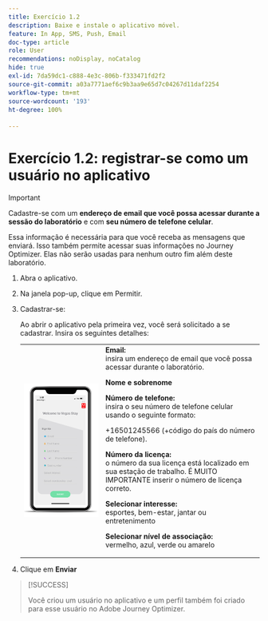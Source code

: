 ```yaml
---
title: Exercício 1.2
description: Baixe e instale o aplicativo móvel.
feature: In App, SMS, Push, Email
doc-type: article
role: User
recommendations: noDisplay, noCatalog
hide: true
exl-id: 7da59dc1-c888-4e3c-806b-f333471fd2f2
source-git-commit: a03a7771aef6c9b3aa9e65d7c04267d11daf2254
workflow-type: tm+mt
source-wordcount: '193'
ht-degree: 100%

---
```


# Exercício 1.2: registrar-se como um usuário no aplicativo

>[!IMPORTANT]
>Cadastre-se com um **endereço de email que você possa acessar durante a sessão do laboratório** e com **seu número de telefone celular**.
>
> Essa informação é necessária para que você receba as mensagens que enviará. Isso também permite acessar suas informações no Journey Optimizer. Elas não serão usadas para nenhum outro fim além deste laboratório.

1. Abra o aplicativo.
1. Na janela pop-up, clique em Permitir.
1. Cadastrar-se:

   Ao abrir o aplicativo pela primeira vez, você será solicitado a se cadastrar. Insira os seguintes detalhes:

   <table>
    <tr>
    <td>
    <div>
    <img alt="Registro no aplicativo" src="../assets/1-2.png"/> 
    </div>
    </td>
    <td>
    <strong>Email: </strong><br>insira um endereço de email que você possa acessar durante o laboratório.
    </p><p>
    <strong>Nome e sobrenome</strong>
    </p><p>
    <strong>Número de telefone: </strong> <br>insira o seu número de telefone celular usando o seguinte formato: 
    <p>+16501245566 (+código do país do número de telefone).
    </p><p>
    <strong>Número da licença: </strong><br>o número da sua licença está localizado em sua estação de trabalho. É MUITO IMPORTANTE inserir o número de licença correto.
    </p><p>
    <strong>Selecionar interesse: </strong></br>esportes, bem-estar, jantar ou entretenimento
    </p><p>
    <strong>Selecionar nível de associação: </strong></br>vermelho, azul, verde ou amarelo</p>
    </td>
    </tr>
    </table>

1. Clique em **Enviar**

>[!SUCCESS]
>
>Você criou um usuário no aplicativo e um perfil também foi criado para esse usuário no Adobe Journey Optimizer.
>
